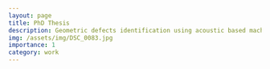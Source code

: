```yaml
---
layout: page
title: PhD Thesis
description: Geometric defects identification using acoustic based machine learning Models for Wire Arc Additive Manufacturing(WAAM)
img: /assets/img/DSC_0083.jpg
importance: 1
category: work
---
```

<!--
during metal additive manufacturing
process.
-->
```
